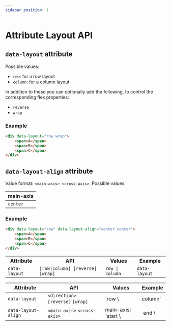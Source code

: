 ```yaml
---
sidebar_position: 1
---
```


# Attribute Layout API

## `data-layout` attribute

Possible values:

* `row`: for a row layout
* `column`: for a column layout

In addition to these you can optionally add the following, to control the corresponding flex properties:

* `reverse`
* `wrap`

### Example

```html
<div data-layout="row wrap">
    <span>A</span>
    <span>B</span>
    <span>C</span>
</div>
```

## `data-layout-align` attribute

Value format:  `<main-axis> <cross-axis>`. Possible values:

| main-axis |
|-----------|
| `center`  |


### Example

```html
<div data-layout="row" data-layout-align="center center">
    <span>A</span>
    <span>B</span>
    <span>C</span>
</div>
```

<table>
<tr>
<th>Attribute</th>
<th>API</th>
<th>Values</th>
<th>Example</th>
</tr>
<tr>
<td>
<code>data-layout</code>
</td>
<td>
<code>[row|column] [reverse] [wrap]</code>
</td>
<td>
<code>row | column</code>
</td>
<td>
<code>data-layout</code>
</td>
</tr>
</table>

| Attribute           | API                                | Values                | Example |
|---------------------|------------------------------------|-----------------------|---------|
| `data-layout`       | `<direction>` `[reverse]` `[wrap]` | `row                \ | column` | `data-layout="row"` |
| `data-layout-align` | `<main-axis>` `<cross-axis>`       | main-axis: `start \   |  end \  | center \| space-between \| space-around \| space-evenly`; cross-axis: `start \| end \| center \| baseline \| stretch` | `data-layout-align="start center"` |